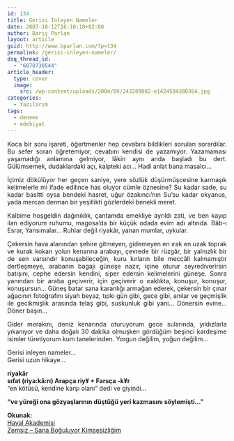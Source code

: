 ```yaml
---
id: 134
title: Gerisi İnleyen Nameler
date: 2007-10-12T16:10:18+02:00
author: Barış Parlan
layout: article
guid: http://www.bparlan.com/?p=134
permalink: /gerisi-inleyen-nameler/
dsq_thread_id:
  - "6070730544"
article_header:
  type: cover
  image:
    src: /wp-content/uploads/2004/09/243289802-e1424504380364.jpg
categories:
  - Yazılarım
tags:
  - deneme
  - edebiyat
---
```


<p style="text-align: justify;">
  Koca bir soru işareti, öğertmenler hep cevabını bildikleri soruları sorardılar. Bu sefer soran öğretemiyor, cevabını kendisi de yazamıyor. Yazamaması yaşamadığı anlamına gelmiyor, lâkin aynı anda başladı bu dert. Gülümsemek, dudaklardaki açı, kalpteki acı&#8230; Hadi anlat bana masalcı&#8230;
</p>

<p style="text-align: justify;">
  İçimiz dökülüyor her geçen saniye, yere sözlük düşürmüşcesine karmaşık kelimelerle mi ifade edilince has oluyor cümle öznesine? Su kadar sade, su kadar basitti oysa bendeki hasret, uğur özakıncı&#8217;nın Su&#8217;su kadar okyanus, yada mercan derman bir yeşillikti gözlerdeki benekli meret.
</p>

<p style="text-align: justify;">
  Kalbime hoşgeldin dağınıklık, çantamda emekliye ayrıldı zati, ve ben kayıp ilan ediyorum ruhumu, magosa&#8217;da bir küçük odada evim adı altında. Bâb-ı Esrar, Yansımalar&#8230; Ruhlar değil riyakâr, yanan mumlar, uykular.
</p>

<p style="text-align: justify;">
  Çekersin hava alanından şehire gitmeyen, gidemeyen en ırak en uzak toprak ve kurak kokan yolun kenarına arabayı, çevrede bir rüzgâr, bir yalnızlık bir de sen varsındır konuşabileceğin, kuru kırların bile meccâli kalmamıştır dertleşmeye, arabanın bagajı güneşe nazır, içine oturur seyrediverirsin batışını, cephe edersin kendini, siper edersin kelimelerini güneşe. Sonra yanından bir araba geçiverir, için geçiverir o ıraklıkta, konuşur, konuşur, konuşursun&#8230; Güneş batar sana karanlığı armağan ederek, çekersin bir çınar ağacının fotoğrafını siyah beyaz, tıpkı gün gibi, gece gibi, anılar ve geçmişlik ile gecikmişlik arasında telaş gibi, suskunluk gibi yani&#8230; Dönersin evine&#8230; Döner başın&#8230;
</p>

<p style="text-align: justify;">
  Gider merakını, deniz kenarında oturuyorum gece sularında, yıldızlarla yıkanıyor ve daha doğalı 30 dakika olmuşken gördüğüm beşinci kardeşime isimler türetiyorum kum tanelerinden. Yorgun değilim, yoğun değilim&#8230;
</p>

Gerisi inleyen nameler&#8230;  
Gerisi uzun hikaye&#8230;

**riyakâr  
sıfat (riya:kâ:rı) Arapça riy¥ + Farsça -k¥r**  
&#8220;en kötüsü, kendine karşı olanı&#8221; dedi ve giyindi&#8230;

**&#8220;ve yüreği ona gözyaşlarının düştüğü yeri kazmasını söylemişti&#8230;&#8221;**

**Okunak:**  
[Hayal Akademisi](http://www.hayalakademisi.net/)  
[Zemsiz &#8211; Sana Boğuluyor Kimsesizliğim](http://zemsiz.deviantart.com/art/Sana-Boguluyor-Kimsesizligim-44439192)
